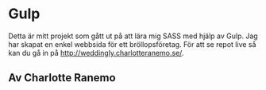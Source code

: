 # Gulp

Detta är mitt projekt som gått ut på att lära mig SASS med hjälp av Gulp. Jag har skapat en enkel webbsida för ett bröllopsföretag. För att se repot live så kan du gå in på http://weddingly.charlotteranemo.se/.

## Av Charlotte Ranemo
